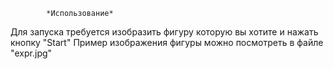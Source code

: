 			*Использование*
Для запуска требуется изобразить фигуру которую вы хотите и нажать кнопку "Start"
Пример изображения фигуры можно посмотреть в файле "expr.jpg"
